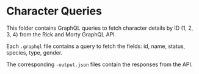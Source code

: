 # Character Queries

This folder contains GraphQL queries to fetch character details by ID (1, 2, 3, 4) from the Rick and Morty GraphQL API.

Each `.graphql` file contains a query to fetch the fields: id, name, status, species, type, gender.

The corresponding `-output.json` files contain the responses from the API.

